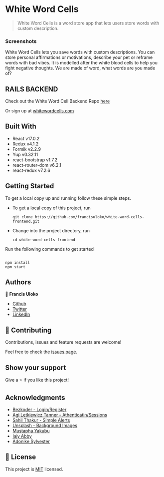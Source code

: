 # White Word Cells

> White Word Cells is a word store app that lets users store words with custom description.

### Screenshots

White Word Cells lets you save words with custom descriptions. You can store personal affirmations or motivations, describe your pet or reframe words with bad vibes. It is modelled after the white blood cells to help you fight negative thoughts. We are made of word, what words are you made of? 

## RAILS BACKEND

Check out the White Word Cell Backend Repo [here](https://github.com/francisuloko/white-word-cells-backend)

Or sign up at [whitewordcells.com](whitewordcells.com)

## Built With

- React v17.0.2
- Redux v4.1.2
- Formik v2.2.9
- Yup v0.32.11
- react-bootstrap v1.7.2
- react-router-dom v6.2.1
- react-redux v7.2.6


## Getting Started

To get a local copy up and running follow these simple steps.

- To get a local copy of this project, run

  `git clone https://github.com/francisuloko/white-word-cells-frontend.git`

- Change into the project directory, run

  `cd white-word-cells-frontend`


Run the following commands to get started

```

npm install
npm start

```

## Authors

👤 **Francis Uloko**

- [Github](https://github.com/francisuloko)
- [Twitter](https://twitter.com/francisuloko)
- [LinkedIn](https://linkedin.com/in/francisuloko)

## 🤝 Contributing

Contributions, issues and feature requests are welcome!

Feel free to check the [issues page](https://github.com/francisuloko/white-word-cells-frontend/issues).

## Show your support

Give a ⭐️ if you like this project!

## Acknowledgments

- [Bezkoder - Login/Register](https://www.bezkoder.com/react-redux-login-example-toolkit-hooks/)
- [Agi Letkiewicz Tanner - Athenticatin/Sessions](https://medium.com/@altanner/react-user-authentication-with-rails-sessions-and-redux-194b5d31fe5a)
- [Sahil Thakur - Simple Alerts](https://easyontheweb.com/creating-simple-alerts-with-react-and-redux/)
- [Unsplash - Background Images](https://unsplash.com/)
- [Mustapha Yakubu]()
- [Iajy Abby](https://github.com/IjayAbby)
- [Adonike Sylvester](https://github.com/Sly-Cloud)




## 📝 License

This project is [MIT](https://mit-license.org) licensed.
